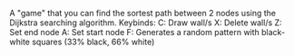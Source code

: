 A "game" that you can find the sortest path between 2 nodes using the Dijkstra searching algorithm.
Keybinds:
C: Draw wall/s
X: Delete wall/s
Z: Set end node
A: Set start node
F: Generates a random pattern with black-white squares (33% black, 66% white)
